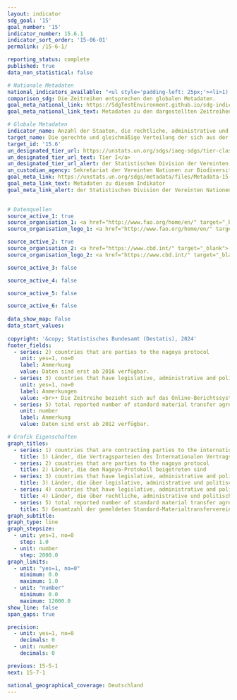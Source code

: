 ```yaml
---
layout: indicator    
sdg_goal: '15'    
goal_number: '15'    
indicator_number: 15.6.1    
indicator_sort_order: '15-06-01'    
permalink: /15-6-1/    

reporting_status: complete    
published: true    
data_non_statistical: false    

# Nationale Metadaten    
national_indicators_available: "<ul style='padding-left: 25px;'><li>1) Länder, die Vertragsparteien des Internationalen Vertrags über pflanzengenetische Ressourcen für Ernährung und Landwirtschaft (PGRFA) sind</li> <li> 2) Länder, die dem Nagoya-Protokoll beigetreten sind</li> <li> 3) Länder, die über legislative, administrative und politische Rahmenbedingungen oder Maßnahmen verfügen, die über das Online-Berichtssystem zur Einhaltung des Internationalen Vertrags über pflanzengenetische Ressourcen für Ernährung und Landwirtschaft (PGRFA) gemeldet wurden</li> <li> 4) Länder, die über rechtliche, administrative und politische Rahmenbedingungen oder Maßnahmen verfügen, die dem Access and Benefit-Sharing Clearing-House gemeldet wurden</li> <li> 5) Gesamtzahl der gemeldeten Standard-Materialtransfervereinbarungen (SMTAs), durch die pflanzengenetische Ressourcen für Ernährung und Landwirtschaft nach Deutschland übertragen werden</li></ul>"    
comparison_sdg: Die Zeitreihen entsprechen den globalen Metadaten.    
goal_meta_national_link: https://SdgTestEnvironment.github.io/sdg-indicators/public/Meta/15.6.1.pdf
goal_meta_national_link_text: Metadaten zu den dargestellten Zeitreihen    

# Globale Metadaten    
indicator_name: Anzahl der Staaten, die rechtliche, administrative und politische Rahmenbedingungen geschaffen haben, um Vorteile gerecht und gleichmäßig zu verteilen    
target_name: Die gerechte und gleichmäßige Verteilung der sich aus der Nutzung der genetischen Ressourcen ergebenden Vorteile und den angemessenen Zugang zu diesen Ressourcen fördern, wie auf internationaler Ebene vereinbart    
target_id: '15.6'    
un_designated_tier_url: https://unstats.un.org/sdgs/iaeg-sdgs/tier-classification/'    
un_designated_tier_url_text: Tier I</a>    
un_designated_tier_url_alert: der Statistischen Division der Vereinten Nationen    
un_custodian_agency: Sekretariat der Vereinten Nationen zur Biodiversitätskonvention (CBD-Secretariat)    
goal_meta_link: https://unstats.un.org/sdgs/metadata/files/Metadata-15-06-01.pdf    
goal_meta_link_text: Metadaten zu diesem Indikator    
goal_meta_link_alert: der Statistischen Division der Vereinten Nationen    
    

# Datenquellen
source_active_1: true
source_organisation_1: <a href="http://www.fao.org/home/en/" target="_blank"> Ernährungs- und Landwirtschaftsorganisation der Vereinten Nationen </a>
source_organisation_logo_1: <a href="http://www.fao.org/home/en/" target="_blank"><img src="https://sdg-indikatoren.de/public/OrgImgDe/fao.png" alt="Logo fao" style="height:60px; width:148px"/></a>

source_active_2: true
source_organisation_2: <a href="https://www.cbd.int/" target="_blank"> Sekretariat des Übereinkommens über die biologische Vielfalt </a>
source_organisation_logo_2: <a href="https://www.cbd.int/" target="_blank"><img src="https://sdg-indikatoren.de/public/OrgImgDe/cbd.png" alt="Logo cbd" style="height:60px; width:148px"/></a>

source_active_3: false

source_active_4: false

source_active_5: false

source_active_6: false
    
data_show_map: False    
data_start_values:     
    
copyright: '&copy; Statistisches Bundesamt (Destatis), 2024'    
footer_fields:
  - series: 2) countries that are parties to the nagoya protocol
    unit: yes=1, no=0
    label: Anmerkung
    value: Daten sind erst ab 2016 verfügbar.
  - series: 3) countries that have legislative, administrative and policy framework or measures reported through the online reporting system on compliance of the international treaty on plant genetic resources for food and agriculture (pgrfa)
    unit: yes=1, no=0
    label: Anmerkungen
    value: <br>• Die Zeitreihe bezieht sich auf das Online-Berichtssystem. Die Rahmenbedingungen und Maßnahmen bestanden schon vorher. <br>• Daten sind erst ab 2016 verfügbar.
  - series: 5) total reported number of standard material transfer agreements (smtas) transferring plant genetic resources for food and agriculture to germany
    unit: number
    label: Anmerkung
    value: Daten sind erst ab 2012 verfügbar.    

# Grafik Eigenschaften    
graph_titles:
  - series: 1) countries that are contracting parties to the international treaty on plant genetic resources for food and agriculture (pgrfa)
    title: 1) Länder, die Vertragsparteien des Internationalen Vertrags über pflanzengenetische Ressourcen für Ernährung und Landwirtschaft (PGRFA) sind
  - series: 2) countries that are parties to the nagoya protocol
    title: 2) Länder, die dem Nagoya-Protokoll beigetreten sind
  - series: 3) countries that have legislative, administrative and policy framework or measures reported through the online reporting system on compliance of the international treaty on plant genetic resources for food and agriculture (pgrfa)
    title: 3) Länder, die über legislative, administrative und politische Rahmenbedingungen oder Maßnahmen verfügen, die über das Online-Berichtssystem zur Einhaltung  von PGRFA gemeldet wurden
  - series: 4) countries that have legislative, administrative and policy framework or measures reported to the access and benefit-sharing clearing-house
    title: 4) Länder, die über rechtliche, administrative und politische Rahmenbedingungen oder Maßnahmen verfügen, die dem Access and Benefit-Sharing Clearing-House gemeldet wurden
  - series: 5) total reported number of standard material transfer agreements (smtas) transferring plant genetic resources for food and agriculture to germany
    title: 5) Gesamtzahl der gemeldeten Standard-Materialtransfervereinbarungen (SMTAs) (kumulierte Werte)
graph_subtitle:     
graph_type: line
graph_stepsize: 
  - unit: yes=1, no=0
    step: 1.0
  - unit: number
    step: 2000.0    
graph_limits:
  - unit: "yes=1, no=0"
    minimum: 0.0
    maximum: 1.0
  - unit: "number"
    minimum: 0.0
    maximum: 12000.0
show_line: false
span_gaps: true

precision:
  - unit: yes=1, no=0
    decimals: 0
  - unit: number
    decimals: 0    

previous: 15-5-1    
next: 15-7-1    

national_geographical_coverage: Deutschland    
---
```


<span></span>